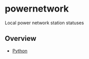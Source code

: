 # powernetwork
Local power network station statuses

## Overview
* [Python](https://www.python.org) 
